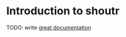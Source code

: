 # Introduction to shoutr

TODO: write [great documentation](http://jacobian.org/writing/great-documentation/what-to-write/)
